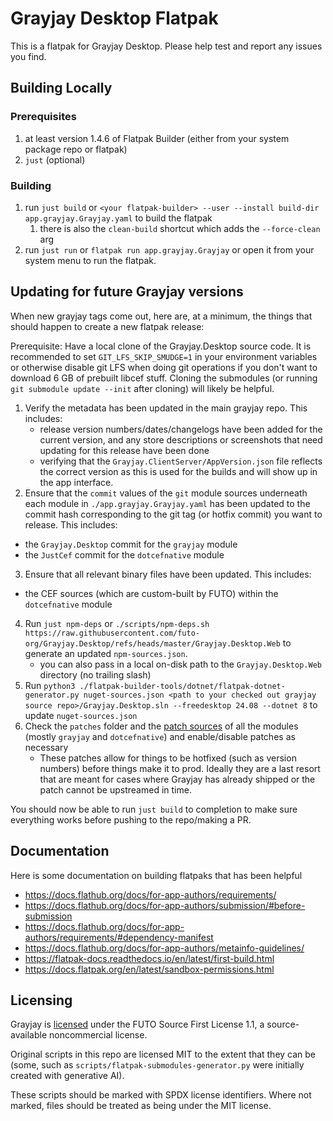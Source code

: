 # Grayjay Desktop Flatpak

This is a flatpak for Grayjay Desktop. Please help test and report any issues you find.

## Building Locally

### Prerequisites
1. at least version 1.4.6 of Flatpak Builder (either from your system package repo or flatpak) 
2. `just` (optional)

### Building
1. run `just build` or `<your flatpak-builder> --user --install build-dir app.grayjay.Grayjay.yaml` to build the flatpak
   1. there is also the `clean-build` shortcut which adds the `--force-clean` arg
2. run `just run` or `flatpak run app.grayjay.Grayjay` or open it from your system menu to run the flatpak.


## Updating for future Grayjay versions

When new grayjay tags come out, here are, at a minimum, the things that should happen to create a new flatpak release:

Prerequisite: Have a local clone of the Grayjay.Desktop source code. It is recommended to set `GIT_LFS_SKIP_SMUDGE=1` in your environment variables or otherwise disable git LFS when doing git operations if you don't want to download 6 GB of prebuilt libcef stuff. Cloning the submodules (or running `git submodule update --init` after cloning) will likely be helpful.


1. Verify the metadata has been updated in the main grayjay repo. This includes:
   - release version numbers/dates/changelogs have been added for the current version, and any store descriptions or screenshots that need updating for this release have been done
   - verifying that the `Grayjay.ClientServer/AppVersion.json` file reflects the correct version as this is used for the builds and will show up in the app interface.
2. Ensure that the `commit` values of the `git` module sources underneath each module in `./app.grayjay.Grayjay.yaml` has been updated to the commit hash corresponding to the git tag (or hotfix commit) you want to release. This includes:
  - the `Grayjay.Desktop` commit for the `grayjay` module
  - the `JustCef` commit for the `dotcefnative` module
3. Ensure that all relevant binary files have been updated. This includes:
  - the CEF sources (which are custom-built by FUTO) within the `dotcefnative` module
4. Run `just npm-deps` or `./scripts/npm-deps.sh https://raw.githubusercontent.com/futo-org/Grayjay.Desktop/refs/heads/master/Grayjay.Desktop.Web` to generate an updated `npm-sources.json`.
   - you can also pass in a local on-disk path to the `Grayjay.Desktop.Web` directory (no trailing slash)
5. Run `python3 ./flatpak-builder-tools/dotnet/flatpak-dotnet-generator.py nuget-sources.json <path to your checked out grayjay source repo>/Grayjay.Desktop.sln --freedesktop 24.08 --dotnet 8` to update `nuget-sources.json`
6. Check the `patches` folder and the [patch sources](https://docs.flatpak.org/en/latest/module-sources.html#patch-sources) of all the modules (mostly `grayjay` and `dotcefnative`) and enable/disable patches as necessary
   - These patches allow for things to be hotfixed (such as version numbers) before things make it to prod. Ideally they are a last resort that are meant for cases where Grayjay has already shipped or the patch cannot be upstreamed in time.

You should now be able to run `just build` to completion to make sure everything works before pushing to the repo/making a PR.

## Documentation

Here is some documentation on building flatpaks that has been helpful

- https://docs.flathub.org/docs/for-app-authors/requirements/
- https://docs.flathub.org/docs/for-app-authors/submission/#before-submission
- https://docs.flathub.org/docs/for-app-authors/requirements/#dependency-manifest
- https://docs.flathub.org/docs/for-app-authors/metainfo-guidelines/
- https://flatpak-docs.readthedocs.io/en/latest/first-build.html
- https://docs.flatpak.org/en/latest/sandbox-permissions.html


## Licensing

Grayjay is [licensed](https://github.com/futo-org/Grayjay.Desktop/blob/master/LICENSE.md) under the FUTO Source First License 1.1, a source-available noncommercial license.

Original scripts in this repo are licensed MIT to the extent that they can be (some, such as `scripts/flatpak-submodules-generator.py` were initially created with generative AI).

These scripts should be marked with SPDX license identifiers. Where not marked, files should be treated as being under the MIT license.
